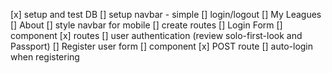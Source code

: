 [x] setup and test DB
[] setup navbar - simple
    [] login/logout
    [] My Leagues
    [] About
    [] style navbar for mobile
[] create routes
[] Login Form
    [] component
    [x] routes
    [] user authentication (review solo-first-look and Passport)
[] Register user form
    [] component
    [x] POST route
    [] auto-login when registering
